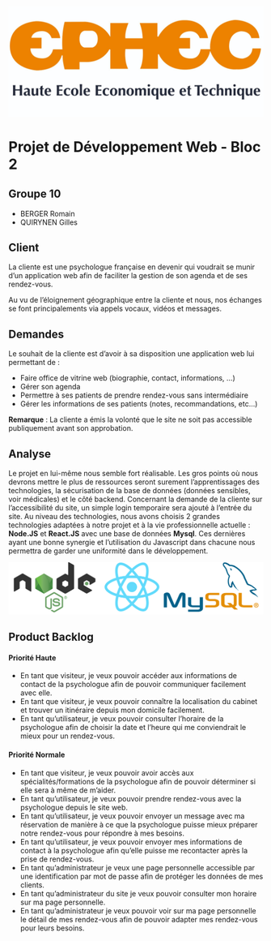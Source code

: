 ![alt text](https://github.com/ArtyomNegev/DevWebProjet/blob/master/wiki/Logo_Ephec.jpg "Logo Ephec")
# Projet de Développement Web - Bloc 2

## Groupe 10
* BERGER Romain
* QUIRYNEN Gilles

## Client
La cliente est une psychologue française en devenir qui voudrait se munir d’un application web afin de faciliter la gestion de son agenda et de ses rendez-vous.

Au vu de l’éloignement géographique entre la cliente et nous, nos échanges se font principalements via appels vocaux, vidéos et messages.

## Demandes
Le souhait de la cliente est d’avoir à sa disposition une application web lui permettant de :
* Faire office de vitrine web (biographie, contact, informations, …)
* Gérer son agenda
* Permettre à ses patients de prendre rendez-vous sans intermédiaire
* Gérer les informations de ses patients (notes, recommandations, etc…)

**Remarque** : La cliente a émis la volonté que le site ne soit pas accessible publiquement avant son approbation.

## Analyse
Le projet en lui-même nous semble fort réalisable.
Les gros points où nous devrons mettre le plus de ressources seront surement l’apprentissages des technologies, la sécurisation de la base de données (données sensibles, voir médicales) et le côté backend. 
Concernant la demande de la cliente sur l’accessibilité du site, un simple login temporaire sera ajouté à l’entrée du site.
Au niveau des technologies, nous avons choisis 2 grandes technologies adaptées à notre projet et à la vie professionnelle actuelle : **Node.JS** et **React.JS** avec une base de données **Mysql**.
Ces dernières ayant une bonne synergie et l’utilisation du Javascript dans chacune nous permettra de garder une uniformité dans le développement.

![alt text](https://github.com/ArtyomNegev/DevWebProjet/blob/master/wiki/Logo_Tech.png "Logo Technologies")


## Product Backlog
#### Priorité Haute
* En tant que visiteur, je veux pouvoir accéder aux informations de contact de la psychologue afin de pouvoir communiquer facilement avec elle.
* En tant que visiteur, je veux pouvoir connaître la localisation du cabinet et trouver un itinéraire depuis mon domicile facilement.
* En tant qu’utilisateur, je veux pouvoir consulter l’horaire de la psychologue afin de choisir la date et l’heure qui me conviendrait le mieux pour un rendez-vous.

#### Priorité Normale
* En tant que visiteur, je veux pouvoir avoir accès aux spécialités/formations de la psychologue afin de pouvoir déterminer si elle sera à même de m’aider.
* En tant qu’utilisateur, je veux pouvoir prendre rendez-vous avec la psychologue depuis le site web.
* En tant qu’utilisateur, je veux pouvoir envoyer un message avec ma réservation de manière à ce que la psychologue puisse mieux préparer notre rendez-vous pour répondre à mes besoins.
* En tant qu’utilisateur, je veux pouvoir envoyer mes informations de contact à la psychologue afin qu’elle puisse me recontacter après la prise de rendez-vous.
* En tant qu’administrateur je veux une page personnelle accessible par une identification par mot de passe afin de protéger les données de mes clients.
* En tant qu’administrateur du site je veux pouvoir consulter mon horaire sur ma page personnelle.
* En tant qu’administrateur je veux pouvoir voir sur ma page personnelle le détail de mes rendez-vous afin de pouvoir adapter mes rendez-vous pour leurs besoins.
